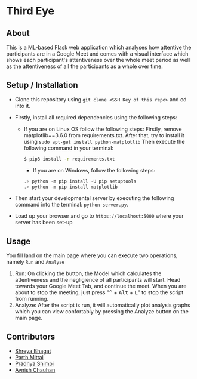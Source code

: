 # Third Eye

## About

This is a ML-based Flask web application which analyses how attentive the participants are in a Google Meet and comes with a visual interface which shows each participant's attentiveness over the whole meet period as well as the attentiveness of all the participants as a whole over time.

## Setup / Installation

- Clone this repository using `git clone <SSH Key of this repo>` and cd into it.
- Firstly, install all required dependencies using the following steps:

  - If you are on Linux OS follow the following steps:
    Firstly, remove matplotlib==3.6.0 from requirements.txt. After that, try to install it using `sudo apt-get install python-matplotlib`
    Then execute the following command in your terminal:
    ```Bash
    $ pip3 install -r requirements.txt
    ```
    - If you are on Windows, follow the following steps:
    ```powershell
    .> python -m pip install -U pip setuptools
    .> python -m pip install matplotlib
    ```

- Then start your developmental server by executing the following command into the terminal: `python server.py`.
- Load up your browser and go to `https://localhost:5000` where your server has been set-up

## Usage

You fill land on the main page where you can execute two operations, namely `Run` and `Analyse`

1. Run:
   On clicking the button, the Model which calculates the attentiveness and the negligience of all participants will start.
   Head towards your Google Meet Tab, and continue the meet.
   When you are about to stop the meeting, just press "<kbd>^</kbd> + <kbd>Alt</kbd> + <kbd>L</kbd>" to stop the script from running.
2. Analyze:
   After the script is run, it will automatically plot analysis graphs which you can view confortably by pressing the Analyze button on the main page.

## Contributors

- [Shreya Bhagat](https://github.com/yashre-bh)
- [Parth Mittal](https://github.com/parth-nebula)
- [Pradnya Shimpi](https://github.com/Pradnya2203)
- [Avnish Chauhan](https://github.com/LunaticFrisbee)
